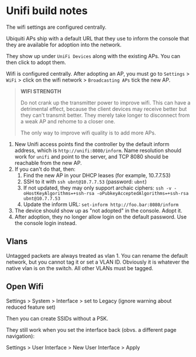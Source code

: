 # Unifi build notes

The wifi settings are configured centrally.

Ubiquiti APs ship with a default URL that they use to inform the console that they are available for adoption into the network.

They show up under `UniFi Devices` along with the existing APs. You can then click to adopt them.

Wifi is configured centrally. After adopting an AP, you must go to `Settings` > `WiFi` > click on the wifi network > `Broadcasting APs` tick the new AP.

> **WIFI STRENGTH**
>
> Do not crank up the transmitter power to improve wifi. This can have a detrimental effect, because the client devices may receive better but they can't transmit better. They merely take longer to disconnect from a weak AP and rehome to a closer one.
>
> The only way to improve wifi quality is to add more APs.

1. New Unifi access points find the controller by the default inform address, which is `http://unifi:8080/inform`. Name resolution should work for `unifi` and point to the server, and TCP 8080 should be reachable from the new AP.
2. If you can't do that, then:
    1. Find the new AP in your DHCP leases (for example, 10.7.7.53)
    2. SSH to it with `ssh ubnt@10.7.7.53` (password: `ubnt`)
    3. If not updated, they may only support archaic ciphers: `ssh -v -oHostKeyAlgorithms=+ssh-rsa -oPubkeyAcceptedAlgorithms=+ssh-rsa ubnt@10.7.7.53`
    4. Update the inform URL: `set-inform http://foo.bar:8080/inform`
3. The device should show up as "not adopted" in the console. Adopt it.
4. After adoption, they no longer allow login on the default password. Use the console login instead.

## Vlans

Untagged packets are always treated as vlan 1. You can rename the default network, but you cannot tag it or set a VLAN ID. Obviously it is whatever the native vlan is on the switch. All other VLANs must be tagged.

## Open Wifi

Settings > System > Interface > set to Legacy (ignore warning about reduced feature set)

Then you can create SSIDs without a PSK.

They still work when you set the interface back (obvs. a different page navigation):

Settings > User Interface > New User Interface > Apply
